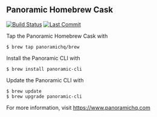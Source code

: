 Panoramic Homebrew Cask
-----------------------

[![Build Status](https://travis-ci.org/panoramichq/homebrew-brew.svg?branch=master)](https://travis-ci.org/panoramichq/homebrew-brew)
[![Last Commit](https://img.shields.io/github/last-commit/panoramichq/homebrew-brew)](https://github.com/panoramichq/homebrew-brew/commits/master)

Tap the Panoramic Homebrew Cask with

    $ brew tap panoramichq/brew

Install the Panoramic CLI with

    $ brew install panoramic-cli

Update the Panoramic CLI with

    $ brew update
    $ brew upgrade panoramic-cli

For more information, visit https://www.panoramichq.com
